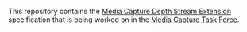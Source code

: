 This repository contains the
[Media Capture Depth Stream Extension](http://w3c.github.com/mediacapture-depth/)
specification that is being worked on in the
[Media Capture Task Force](https://www.w3.org/wiki/Media_Capture).